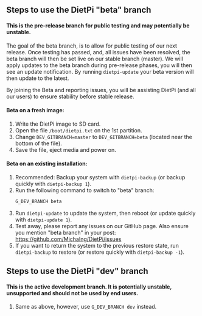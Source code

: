## Steps to use the DietPi "beta" branch
#### This is the pre-release branch for public testing and may potentially be unstable.
The goal of the beta branch, is to allow for public testing of our next release. Once testing has passed, and, all issues have been resolved, the beta branch will then be set live on our stable branch (master). We will apply updates to the beta branch during pre-release phases, you will then see an update notification. By running `dietpi-update` your beta version will then update to the latest.

By joining the Beta and reporting issues, you will be assisting DietPi (and all our users) to ensure stability before stable release.

#### Beta on a fresh image:
1. Write the DietPi image to SD card.
2. Open the file `/boot/dietpi.txt` on the 1st partition.
3. Change `DEV_GITBRANCH=master` to `DEV_GITBRANCH=beta` (located near the bottom of the file).
4. Save the file, eject media and power on.

#### Beta on an existing installation:
1. Recommended: Backup your system with `dietpi-backup` (or backup quickly with `dietpi-backup 1`).
2. Run the following command to switch to "beta" branch:
    ```sh
    G_DEV_BRANCH beta
    ```
3. Run `dietpi-update` to update the system, then reboot (or update quickly with `dietpi-update 1`).
4. Test away, please report any issues on our GitHub page. Also ensure you mention "beta branch" in your post: https://github.com/MichaIng/DietPi/issues
5. If you want to return the system to the previous restore state, run `dietpi-backup` to restore (or restore quickly with `dietpi-backup -1`).

## Steps to use the DietPi "dev" branch
#### This is the active development branch. It is potentially unstable, unsupported and should not be used by end users.
1. Same as above, however, use `G_DEV_BRANCH dev` instead.
